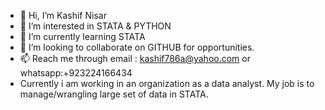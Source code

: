 - 👋 Hi, I’m Kashif Nisar
- 👀 I’m interested in STATA & PYTHON
- 🌱 I’m currently learning STATA
- 💞️ I’m looking to collaborate on GITHUB for opportunities.
- 📫 Reach me through email : kashif786a@yahoo.com or whatsapp:+923224166434
- Currently i am working in an organization as a data analyst. My job is to manage/wrangling large set of data in STATA.
<!---
KayKashif/KayKashif is a ✨ special ✨ repository because its `README.md` (this file) appears on your GitHub profile.
You can click the Preview link to take a look at your changes.
--->
